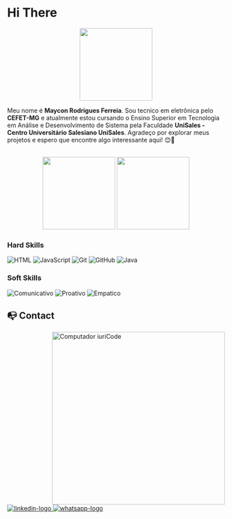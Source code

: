 # Hi There
<p align="center">
<img align="center" height="168em" src="https://media.giphy.com/media/3SefjfxBLusH6/giphy.gif"/>

Meu nome é **Maycon Rodrigues Ferreia**. Sou tecnico em eletrônica pelo **CEFET-MG** e atualmente estou cursando o Ensino Superior em Tecnologia em Análise e Desenvolvimento de Sistema pela Faculdade **UniSales - Centro Universitário Salesiano UniSales**.
Agradeço por explorar meus projetos e espero que encontre algo interessante aqui! 😊🚀

<div align="center">

<br>
<img height="168em" src="https://github-readme-stats.vercel.app/api?username=MAYCON-RF&theme=transparent&bg_color=013&border_color=30A3DC&show_icons=true&icon_color=30A3DC&title_color=E94D5F&text_color=FFF)"/>
<img height="168em" src="https://github-readme-stats.vercel.app/api/top-langs/?username=MAYCON-RF&theme=transparent&bg_color=013&border_color=30A3DC&show_icons=true&icon_color=30A3DC&title_color=E94D5F&text_color=FFF)"/>
</div>

### Hard Skills
![HTML](https://img.shields.io/badge/html-%23E34F26.svg?style=for-the-badge&logo=html5&logoColor=white) 
![JavaScript](https://img.shields.io/badge/javascript-%23323330.svg?style=for-the-badge&logo=javascript&logoColor=%23F7DF1E) 
![Git](https://img.shields.io/badge/git-%23F05033.svg?style=for-the-badge&logo=git&logoColor=white) 
![GitHub](https://img.shields.io/badge/github-%23121011.svg?style=for-the-badge&logo=github&logoColor=white)
![Java](https://img.shields.io/badge/java-%23121011.svg?style=for-the-badge&logo=java&logoColor=white)

### Soft Skills
![Comunicativo](https://img.shields.io/badge/Comunicativo-%23E34F26.svg?style=for-the-badge&logo=Comunicativo&logoColor=white)
![Proativo](https://img.shields.io/badge/Proativo-339933.svg?style=for-the-badge&logo=Proativo&logoColor=%23F7DF1E)
![Empatico](https://img.shields.io/badge/Empatico-black.svg?style=for-the-badge&logo=Empatico&logoColor=white)

## :mailbox_with_no_mail: Contact

<img src="https://raw.githubusercontent.com/MicaelliMedeiros/micaellimedeiros/master/image/computer-illustration.png" min-width="400px" max-width="400px" width="400px" align="right" alt="Computador iuriCode">

<div align="left">
  <a href="https://www.linkedin.com/in/mayconrodriguesferreira/" target="_blank">
    <img src="https://img.shields.io/badge/LinkedIn-0077B5?style=for-the-badge&logo=linkedin&logoColor=white" alt="linkedin-logo"/>
  </a>
  <a href="https://wa.me/5531984627697" target="_blank">
    <img src="https://img.shields.io/badge/WhatsApp-2EC866&?style=for-the-badge&logo=whatsapp&logoColor=white" alt="whatsapp-logo"/>
  </a>
</div>
